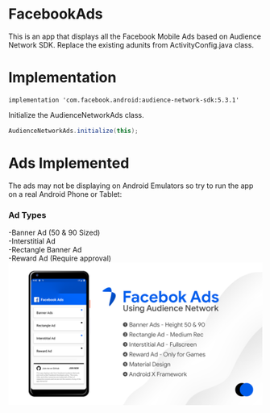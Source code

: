 # FacebookAds
This is an app that displays all the Facebook Mobile Ads based on Audience Network SDK. Replace the existing adunits from ActivityConfig.java class.

# Implementation
```
implementation 'com.facebook.android:audience-network-sdk:5.3.1'
```


Initialize the AudienceNetworkAds class.
```java
AudienceNetworkAds.initialize(this);
```
        

# Ads Implemented
The ads may not be displaying on Android Emulators so try to run the app on a real Android Phone or Tablet:
<h3>Ad Types</h3>
-Banner Ad (50 & 90 Sized)<br>
-Interstitial Ad<br>
-Rectangle Banner Ad<br>
-Reward Ad (Require approval)<br>
<img src="/screenshots/sabith_pkc_mnr_github_fb_ads_repo_intro.png">

